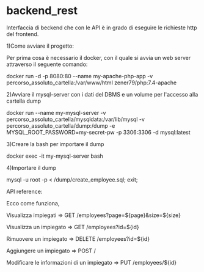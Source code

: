 # backend_rest

Interfaccia di beckend che con le API è in grado di eseguire le richieste http del frontend.

1)Come avviare il progetto:

Per prima cosa è necessario il docker, con il quale si avvia un web server attraverso il seguente comando:

docker run -d -p 8080:80 --name my-apache-php-app -v percorso_assoluto_cartella:/var/www/html zener79/php:7.4-apache

2)Avviare il mysql-server con i dati del DBMS e un volume per l'accesso alla cartella dump

docker run --name my-mysql-server -v percorso_assoluto_cartella/mysqldata:/var/lib/mysql -v percorso_assoluto_cartella/dump:/dump -e MYSQL_ROOT_PASSWORD=my-secret-pw -p 3306:3306 -d mysql:latest

3)Creare la bash per importare il dump

docker exec -it my-mysql-server bash

4)Importare il dump

mysql -u root -p < /dump/create_employee.sql; exit;


API reference:

Ecco come funziona,

Visualizza impiegati    => GET /employees?page=${page}&size=${size}

Visualizza un impiegato => GET /employees?id=${id}

Rimuovere un impiegato  => DELETE /employees?id=${id}

Aggiungere un impiegato => POST /

Modificare le informazioni di un impiegato => PUT /employees/${id} 



